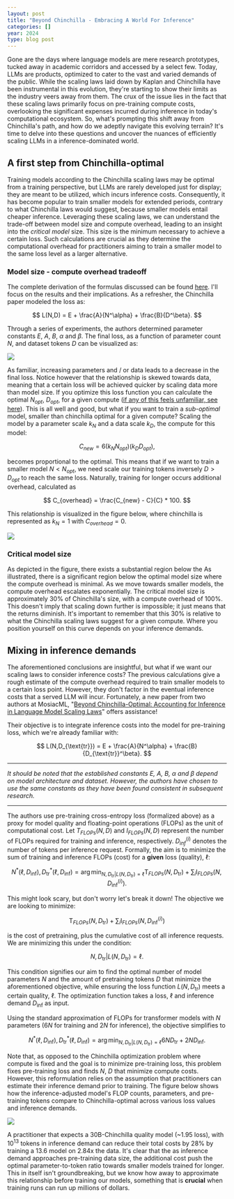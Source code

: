 ```yaml
---
layout: post
title: "Beyond Chinchilla - Embracing A World For Inference"
categories: []
year: 2024
type: blog post
---
```


Gone are the days where language models are mere research prototypes, tucked away in academic corridors and accessed by a select few. Today, LLMs are products, optimized to cater to the vast and varied demands of the public. While the scaling laws laid down by Kaplan and Chinchilla have been instrumental in this evolution, they're starting to show their limits as the industry veers away from them. The crux of the issue lies in the fact that these scaling laws primarily focus on pre-training compute costs, overlooking the significant expenses incurred during inference in today's computational ecosystem. So, what's prompting this shift away from Chinchilla's path, and how do we adeptly navigate this evolving terrain? It's time to delve into these questions and uncover the nuances of efficiently scaling LLMs in a inference-dominated world.

## A first step from Chinchilla-optimal
Training models according to the Chinchilla scaling laws may be optimal from a training perspective, but LLMs are rarely developed just for display; they are meant to be utilized, which incurs inference costs. Consequently, it has become popular to train smaller models for extended periods, contrary to what Chinchilla laws would suggest, because smaller models entail cheaper inference. Leveraging these scaling laws, we can understand the trade-off between model size and compute overhead, leading to an insight into the *critical model* size. This size is the minimum necessary to achieve a certain loss. Such calculations are crucial as they determine the computational overhead for practitioners aiming to train a smaller model to the same loss level as a larger alternative.

### Model size - compute overhead tradeoff
The complete derivation of the formulas discussed can be found [here](https://www.harmdevries.com/post/model-size-vs-compute-overhead/). I'll focus on the results and their implications. As a refresher, the Chinchilla paper modeled the loss as:

$$
L(N,D) = E + \frac{A}{N^\alpha} + \frac{B}{D^\beta}. 
$$

Through a series of experiments, the authors determined parameter constants $E$, $A$, $B$, $\alpha$ and $\beta$. The final loss, as a function of parameter count $N$, and dataset tokens $D$ can be visualized as:

![](/images/losschinchilla2.png)

As familiar, increasing parameters and / or data leads to a decrease in the final loss. Notice however that the relationship is skewed towards data, meaning that a certain loss will be achieved quicker by scaling data more than model size. If you optimize this loss function you can calculate the optimal $N_{opt}$, $D_{opt}$, for a given compute ([if any of this feels unfamiliar, see here](https://en.wikipedia.org/wiki/Neural_scaling_law#Chinchilla_scaling_(Hoffmann,_et_al,_2022))). This is all well and good, but what if you want to train a *sub-optimal* model, smaller than chinchilla optimal for a given compute? Scaling the model by a parameter scale $k_N$ and a data scale $k_D$, the compute for this model:

$$
C_{new} = 6(k_NN_{opt})(k_DD_{opt}),
$$

becomes proportional to the optimal. This means that if we want to train a smaller model $N < N_{opt}$, we need scale our training tokens inversely $D > D_{opt}$ to reach the same loss. Naturally, training for longer occurs additional overhead, calculated as

$$ 
C_{overhead} = \frac{C_{new} - C}{C} * 100.
$$

This relationship is visualized in the figure below, where chinchilla is represented as $k_N = 1$ with $C_{overhead} = 0$.

![](/images/computeoverhead.png)

### Critical model size
As depicted in the figure, there exists a substantial region below the As illustrated, there is a significant region below the optimal model size where the compute overhead is minimal. As we move towards smaller models, the compute overhead escalates exponentially. The critical model size is approximately 30% of Chinchilla's size, with a compute overhead of 100%. This doesn't imply that scaling down further is impossible; it just means that the returns diminish. It's important to remember that this 30% is relative to what the Chinchilla scaling laws suggest for a given compute. Where you position yourself on this curve depends on your inference demands. 

## Mixing in inference demands
The aforementioned conclusions are insightful, but what if we want our scaling laws to consider inference costs? The previous calculations give a rough estimate of the compute overhead required to train smaller models to a certain loss point. However, they don't factor in the eventual inference costs that a served LLM will incur. Fortunately, a new paper from two authors at MosiacML, "[Beyond Chinchilla-Optimal: Accounting for Inference in Language Model Scaling Laws](https://arxiv.org/abs/2401.00448)" offers assistance!

Their objective is to integrate inference costs into the model for pre-training loss, which we're already familiar with:

$$
L(N,D_{\text{tr}}) = E + \frac{A}{N^\alpha} + \frac{B}{D_{\text{tr}}^\beta}. 
$$

---

*It should be noted that the established constants  $E$, $A$, $B$, $\alpha$ and $\beta$ depend on model architecture and dataset. However, the authors have chosen to use the same constants as they have been found consistent in subsequent research.*

---

The authors use pre-training cross-entropy loss (formalized above) as a proxy for model quality and floating-point operations (FLOPs) as the unit of computational cost. Let $T_{FLOPs}(N,D)$ and $I_{FLOPs}(N,D)$ represent the number of FLOPs required for training and inference, respectively. $D_{inf}^{(i)}$ denotes the number of tokens per inference request. Formally, the aim is to minimize the sum of training and inference FLOPs (cost) for a **given** loss (quality), $\ell$:

$$
N^*(\ell,D_{\text{inf}}), D_{\text{tr}}^*(\ell, D_{\text{inf}}) = \arg\min_{N, D_{\text{tr}} | L(N, D_{\text{tr}}) = \ell} \text{T}_{FLOPs} (N, D_{\text{tr}}) + \sum _i \text{I}_{FLOPs} (N, D_{\text{inf}}^{(i)}).
$$

This might look scary, but don't worry let's break it down! The objective we are looking to minimize:

$$
\text{T}_{FLOPs} (N, D_{\text{tr}}) + \sum _i \text{I}_{FLOPs} (N, D_{\text{inf}}^{(i)})
$$

is the cost of pretraining, plus the cumulative cost of all inference requests. We are minimizing this under the condition:

$$
{N, D_{\text{tr}} | L(N, D_{\text{tr}}) = \ell}.
$$

This condition signifies our aim to find the optimal number of model parameters $N$ and the amount of pretraining tokens $D$ that minimize the aforementioned objective, while ensuring the loss function $L(N,D_{\text{tr}})$ meets a certain quality, $\ell$. The optimization function takes a loss, $\ell$ and inference demand $D_{\text{inf}}$ as input. 

Using the standard approximation of FLOPs for transformer models with $N$ parameters ($6N$ for training and $2N$ for inference), the objective simplifies to

$$
N^*(\ell,D_{\text{inf}}), D_{\text{tr}}^*(\ell, D_{\text{inf}}) = \arg\min_{N, D_{\text{tr}} | L(N, D_{\text{tr}}) = \ell} 6ND_{\text{tr}} + 2ND_{\text{inf}}.
$$

Note that, as opposed to the Chinchilla optimization problem where compute is fixed and the goal is to minimize pre-training loss, this problem fixes pre-training loss and finds $N$, $D$ that minimize compute costs. However, this reformulation relies on the assumption that practitioners can estimate their inference demand prior to training. The figure below shows how the inference-adjusted model's FLOP counts, parameters, and pre-training tokens compare to Chinchilla-optimal across various loss values and inference demands.

![](/images/inferenceoptimal.png)

A practitioner that expects a 30B-Chinchilla quality model (~1.95 loss), with $10^{13}$ tokens in inference demand can reduce their total costs by 28% by training a 13.6 model on 2.84x the data. It's clear that the as inference demand approaches pre-training data size, the additional cost push the optimal parameter-to-token ratio towards smaller models trained for longer. This in itself isn't groundbreaking, but we know how away to approximate this relationship before training our models, something that is **crucial** when training runs can run up millions of dollars.